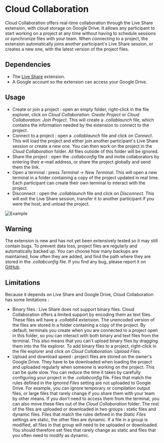# Cloud Collaboration

Cloud Collaboration offers real-time collaboration through the Live Share extension, with cloud storage on Google Drive.
It allows any participant to start working on a project at any time without having to schedule sessions or synchronize files with your team.
When connecting to a project, the extension automatically joins another participant's Live Share session, or creates a new one, with the latest version of the project files.

## Dependencies
- The [Live Share](https://marketplace.visualstudio.com/items?itemName=MS-vsliveshare.vsliveshare) extension.
- A Google account so the extension can access your Google Drive.

## Usage
- Create or join a project : open an empty folder, right-click in the file explorer, click on _Cloud Collaboration: Create Project_ or _Cloud Collaboration: Join Project_. This will create a _.collablaunch_ file, which contains the information needed by the extension to connect to the project.
- Connect to a project : open a _.collablaunch_ file and click on _Connect_. This will load the project and either join another participant's Live Share session or create a new one. You can then work on the project in the _Cloud Collaboration_ folder. All files outside of this folder will be ignored.
- Share the project : open the _.collabconfig_ file and invite collaborators by entering their e-mail address, or share the project globally and send them the link.
- Open a terminal : press _Terminal_ -> _New Terminal_. This will open a new terminal in a folder containing a copy of the project updated in real time. Each participant can create their own terminal to interact with the project.
- Disconnect : open the _.collablaunch_ file and click on _Disconnect_. This will exit the Live Share session, transfer it to another participant if you were the host, and unload the project.

![Example](media/CloudCollaboration.gif)

## Warning
The extension is new and has not yet been extensively tested so it may still contain bugs. To prevent data loss, project files are regularly and automatically backed up. You can choose how many backups are maintained, how often they are added, and find the path where they are stored in the _.collabconfig_ file. If you find any bug, please report it on [GitHub](https://github.com/Gamengineer314/CloudCollaboration/issues).

## Limitations
Because it depends on Live Share and Google Drive, Cloud Collaboration has some limitations : 
- Binary files : Live Share does not support binary files. Cloud Collaboration offers a limited support by encoding them as text files. These files will have a _.collab64_ extension. The unencoded version of the files are stored in a folder containing a copy of the project. By default, terminals you create when you are connected to a project open in this folder, so you can interact with both binary and text files from the terminal. This also means that you can't upload binary files by dragging them into the file explorer. To add binary files to a project, right-click in the file explorer and click on _Cloud Collaboration: Upload Files_.
- Upload and download speed : project files are stored on the owner's Google Drive. They have to be downloaded when loading the project and uploaded regularly when someone is working on the project. This can be quite slow. You can reduce the time it takes by carefully configuring your project in the _.collabconfig_ file. Files that match the rules defined in the _Ignored Files_ setting are not uploaded to Google Drive. For example, you can ignore temporary or compilation output files, or large files that rarely change if you share them with your team by other means. If you don't need to access them from the terminal, you can also move these files out of the _Cloud Collaboration_ folder.
The rest of the files are uploaded or downloaded in two groups : static files and dynamic files. Files that match the rules defined in the _Static Files_ settings are static, the other files are dynamic. If a file in a group is modified, all files in that group will need to be uploaded or downloaded. You should therefore set files that rarely change as static and files that you often need to modify as dynamic.